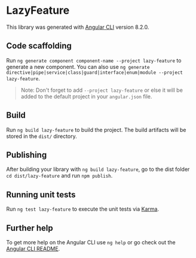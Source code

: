 # LazyFeature

This library was generated with [Angular CLI](https://github.com/angular/angular-cli) version 8.2.0.

## Code scaffolding

Run `ng generate component component-name --project lazy-feature` to generate a new component. You can also use `ng generate directive|pipe|service|class|guard|interface|enum|module --project lazy-feature`.

> Note: Don't forget to add `--project lazy-feature` or else it will be added to the default project in your `angular.json` file.

## Build

Run `ng build lazy-feature` to build the project. The build artifacts will be stored in the `dist/` directory.

## Publishing

After building your library with `ng build lazy-feature`, go to the dist folder `cd dist/lazy-feature` and run `npm publish`.

## Running unit tests

Run `ng test lazy-feature` to execute the unit tests via [Karma](https://karma-runner.github.io).

## Further help

To get more help on the Angular CLI use `ng help` or go check out the [Angular CLI README](https://github.com/angular/angular-cli/blob/master/README.md).
